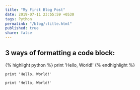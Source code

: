 ```yaml
---
title: "My First Blog Post"
date: 2019-07-11 23:55:59 +0530
tags: Python
permalink: "/blog/:title.html"
published: true
share: false
---
```


## 3 ways of formatting a code block:

{% highlight python %}
print 'Hello, World!'
{% endhighlight %}


```
print 'Hello, World!'
```


`print 'Hello, World!'`

